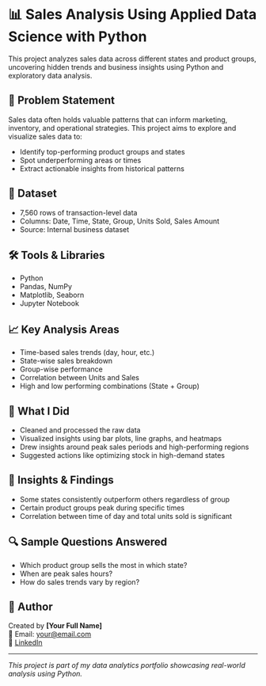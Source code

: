 # 📊 Sales Analysis Using Applied Data Science with Python

This project analyzes sales data across different states and product groups, uncovering hidden trends and business insights using Python and exploratory data analysis.

## 🧩 Problem Statement

Sales data often holds valuable patterns that can inform marketing, inventory, and operational strategies. This project aims to explore and visualize sales data to:
- Identify top-performing product groups and states
- Spot underperforming areas or times
- Extract actionable insights from historical patterns

## 📁 Dataset

- 7,560 rows of transaction-level data
- Columns: Date, Time, State, Group, Units Sold, Sales Amount
- Source: Internal business dataset

## 🛠 Tools & Libraries

- Python
- Pandas, NumPy
- Matplotlib, Seaborn
- Jupyter Notebook

## 📈 Key Analysis Areas

- Time-based sales trends (day, hour, etc.)
- State-wise sales breakdown
- Group-wise performance
- Correlation between Units and Sales
- High and low performing combinations (State + Group)

## 🧠 What I Did

- Cleaned and processed the raw data
- Visualized insights using bar plots, line graphs, and heatmaps
- Drew insights around peak sales periods and high-performing regions
- Suggested actions like optimizing stock in high-demand states

## 📌 Insights & Findings

- Some states consistently outperform others regardless of group
- Certain product groups peak during specific times
- Correlation between time of day and total units sold is significant

## 🔍 Sample Questions Answered

- Which product group sells the most in which state?
- When are peak sales hours?
- How do sales trends vary by region?

## 👤 Author

Created by **[Your Full Name]**  
📧 Email: your@email.com  
🔗 [LinkedIn](https://linkedin.com/in/your-profile)

---

_This project is part of my data analytics portfolio showcasing real-world analysis using Python._
